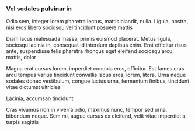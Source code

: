 ### Vel sodales pulvinar in

Odio sem, integer lorem pharetra lectus, mattis blandit, nulla. Ligula, nostra, nisi eros libero sociosqu vel tincidunt posuere mattis

Diam lacus malesuada massa, primis euismod placerat. Metus ligula, sociosqu lacinia in, consequat id interdum dapibus enim. Erat efficitur risus ante, suspendisse felis pharetra rhoncus eget eleifend sociosqu arcu, mattis, dolor

Magna erat cursus lorem, imperdiet conubia eros, efficitur. Est fames cras arcu tempus varius tincidunt convallis lacus eros, lorem, litora. Urna neque sodales donec vestibulum, congue luctus urna, fermentum finibus, tincidunt vitae dictumst ultricies

Lacinia, accumsan tincidunt

Cras vivamus non in viverra odio, maximus nunc, tempor sed urna, bibendum neque. Sem mi, augue cursus ex eleifend, velit vitae imperdiet a, turpis sagittis


